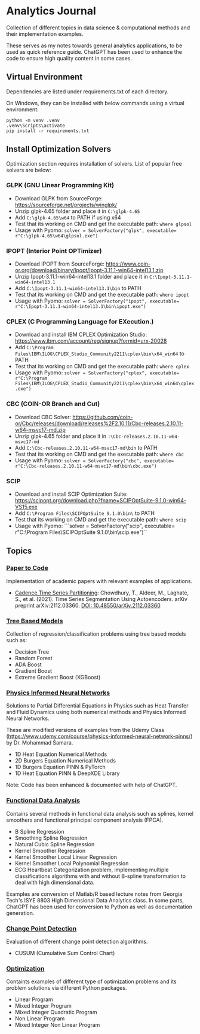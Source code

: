 # Analytics Journal

Collection of different topics in data science & computational methods and their implementation examples.

These serves as my notes towards general analytics applications, to be used as quick reference guide. ChatGPT has been used to enhance the code to ensure high quality content in some cases.

## Virtual Environment

Dependencies are listed under requirements.txt of each directory.

On Windows, they can be installed with below commands using a virtual environment:

```
python -m venv .venv
.venv\Scripts\activate
pip install -r requirements.txt
```

## Install Optimization Solvers

Optimization section requires installation of solvers. List of popular free solvers are below:

### GLPK (GNU Linear Programming Kit)

* Download GLPK from SourceForge: https://sourceforge.net/projects/winglpk/
* Unzip glpk-4.65 folder and place it in ```C:\glpk-4.65```
* Add ```C:\glpk-4.65\w64``` to PATH if using x64
* Test that its working on CMD and get the executable path: ```where glpsol```
* Usage with Pyomo: ```solver = SolverFactory("glpk", executable= r"C:\glpk-4.65\w64\glpsol.exe")```

### IPOPT (Interior Point OPTimizer)

* Download IPOPT from SourceForge: https://www.coin-or.org/download/binary/Ipopt/Ipopt-3.11.1-win64-intel13.1.zip
* Unzip Ipopt-3.11.1-win64-intel13.1 folder and place it in ```C:\Ipopt-3.11.1-win64-intel13.1```
* Add ```C:\Ipopt-3.11.1-win64-intel13.1\bin``` to PATH
* Test that its working on CMD and get the executable path: ```where ipopt```
* Usage with Pyomo: ```solver = SolverFactory("ipopt", executable= r"C:\Ipopt-3.11.1-win64-intel13.1\bin\ipopt.exe")```

### CPLEX (C Programming Language for EXecution.)

* Download and install IBM CPLEX Optimization Studio: https://www.ibm.com/account/reg/signup?formid=urx-20028
* Add ```C:\Program Files\IBM\ILOG\CPLEX_Studio_Community2211\cplex\bin\x64_win64``` to PATH
* Test that its working on CMD and get the executable path: ```where cplex```
* Usage with Pyomo: ```solver = SolverFactory("cplex", executable= r"C:\Program Files\IBM\ILOG\CPLEX_Studio_Community2211\cplex\bin\x64_win64\cplex.exe")```

### CBC (COIN-OR Branch and Cut)

* Download CBC Solver: https://github.com/coin-or/Cbc/releases/download/releases%2F2.10.11/Cbc-releases.2.10.11-w64-msvc17-md.zip
* Unzip glpk-4.65 folder and place it in ```:\Cbc-releases.2.10.11-w64-msvc17-md```
* Add ```C:\Cbc-releases.2.10.11-w64-msvc17-md\bin``` to PATH
* Test that its working on CMD and get the executable path: ```where cbc```
* Usage with Pyomo: ```solver = SolverFactory("cbc", executable= r"C:\Cbc-releases.2.10.11-w64-msvc17-md\bin\cbc.exe")```

### SCIP

* Download and install SCIP Optimization Suite: https://scipopt.org/download.php?fname=SCIPOptSuite-9.1.0-win64-VS15.exe
* Add ```C:\Program Files\SCIPOptSuite 9.1.0\bin\``` to PATH
* Test that its working on CMD and get the executable path: ```where scip```
* Usage with Pyomo: ```solver = SolverFactory("scip", executable= r"C:\Program Files\SCIPOptSuite 9.1.0\bin\scip.exe")``

## Topics

### [Paper to Code](paper_to_code)

Implementation of academic papers with relevant examples of applications.

* [Cadence Time Series Partitioning](paper_to_code/cadence_time_series_partitioning/):  Chowdhury, T., Aldeer, M., Laghate, S., et al. (2021). Time Series Segmentation Using Autoencoders. arXiv preprint arXiv:2112.03360. [DOI: 10.48550/arXiv.2112.03360](https://doi.org/10.48550/arXiv.2112.03360)


### [Tree Based Models](tree_based_models)

Collection of regression/classification problems using tree based models such as:

* Decision Tree
* Random Forest
* ADA Boost
* Gradient Boost
* Extreme Gradient Boost (XGBoost)

### [Physics Informed Neural Networks](physics_informed_neural_networks)

Solutions to Partial Differential Equations in Physics such as Heat Transfer and Fluid Dynamics using both numerical methods and Physics Informed Neural Networks. 

These are modified versions of examples from the Udemy Class (https://www.udemy.com/course/physics-informed-neural-network-pinns/) by Dr. Mohammad Samara.

* 1D Heat Equation Numerical Methods
* 2D Burgers Equation Numerical Methods
* 1D Burgers Equation PINN & PyTorch
* 1D Heat Equation PINN & DeepXDE Library

Note: Code has been enhanced & documented with help of ChatGPT.

### [Functional Data Analysis](functional_data_analysis)

Contains several methods in functional data analysis such as splines, kernel smoothers and functional principal component analysis (FPCA).

* B Spline Regression
* Smoothing Spline Regression
* Natural Cubic Spline Regression
* Kernel Smoother Regression
* Kernel Smoother Local Linear Regression
* Kernel Smoother Local Polynomial Regression
* ECG Heartbeat Categorization problem, implementing multiple classifications algorithms with and without B-spline transformation to deal with high dimensional data.

Examples are conversion of Matlab/R based lecture notes from Georgia Tech's ISYE 8803 High Dimensional Data Analytics class. In some parts, ChatGPT has been used for conversion to Python as well as documentation generation.

### [Change Point Detection](change_point_detection)

Evaluation of different change point detection algorithms.

* CUSUM (Cumulative Sum Control Chart)

### [Optimization](optimization)

Containts examples of different type of optimization problems and its problem solutions via different Python packages.

* Linear Program
* Mixed Integer Program
* Mixed Integer Quadratic Program
* Non Linear Program
* Mixed Integer Non Linear Program


